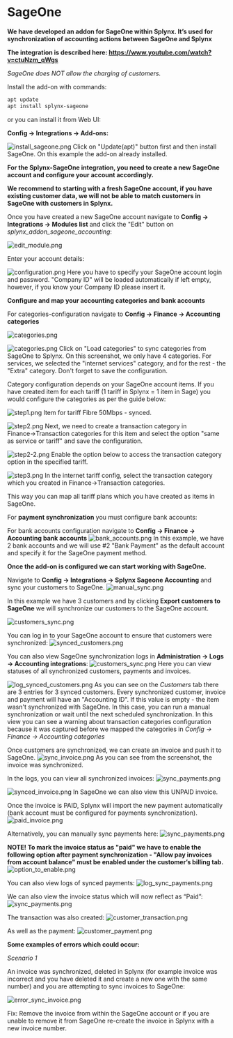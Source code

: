 SageOne
====================

**We have developed an addon for SageOne within Splynx. It’s used for synchronization of accounting actions between SageOne and Splynx**

**The integration is described here: https://www.youtube.com/watch?v=ctuNzm_qWgs**

*SageOne does NOT allow the charging of customers.*

Install the add-on with commands:

```bash
apt update
apt install splynx-sageone
```

or you can install it from Web UI:

**Config → Integrations → Add-ons:**

![install_sageone.png](install_sageone.png)
Click on "Update(apt)" button first and then install SageOne. On this example the add-on already installed.

**For the Splynx-SageOne integration, you need to create a new SageOne account and configure your account accordingly.**

**We recommend to starting with a fresh SageOne account, if you have existing customer data, we will not be able to match customers in SageOne with customers in Splynx.**

Once you have created a new SageOne account navigate to **Config → Integrations → Modules list** and click the "Edit" button on *splynx_addon_sageone_accounting*:

![edit_module.png](edit_module.png)

Enter your account details:

![configuration.png](configuration.png)
Here you have to specify your SageOne account login and password. "Company ID" will be loaded automatically if left empty, however, if you know your Company ID please insert it.

**Configure and map your accounting categories and bank accounts**

For categories-configuration navigate to **Config → Finance → Accounting categories**

![categories.png](configuration2.png)

![categories.png](categories.png)
Click on "Load categories" to sync categories from SageOne to Splynx. On this screenshot, we only have 4 categories. For services, we selected the "internet services" category, and for the rest - the "Extra" category. Don't forget to save the configuration.

Category configuration depends on your SageOne account items. If you have created item for each tariff (1 tariff in Splynx = 1 item in Sage) you would configure the categories as per the guide below:

![step1.png](step1.png)
Item for tariff Fibre 50Mbps - synced.

![step2.png](step2.png)
Next, we need to create a transaction category in Finance→Transaction categories for this item and select the option "same as service or tariff" and save the configuration.

![step2-2.png](step2-2.png)
Enable the option below to access the transaction category option in the specified tariff.

![step3.png](step3.png)
In the internet tariff config, select the transaction category which you created in Finance→Transaction categories.

This way you can map all tariff plans which you have created as items in SageOne.

For **payment synchronization** you must configure bank accounts:

For bank accounts configuration navigate to **Config → Finance → Accounting bank accounts**
![bank_accounts.png](bank_accounts.png)
In this example, we have 2 bank accounts and we will use #2 "Bank Payment" as the default account and specify it for the SageOne payment method.


**Once the add-on is configured we can start working with SageOne.**

Navigate to **Config → Integrations → Splynx Sageone Accounting** and sync your customers to SageOne.
![manual_sync.png](manual_sync.png)

In this example we have 3 customers and by clicking **Export customers to SageOne** we will synchronize our customers to the SageOne account.

![customers_sync.png](manual_customers_sync.png)

You can log in to your SageOne account to ensure that customers were synchronized:
![synced_customers.png](synced_customers.png)

You can also view SageOne synchronization logs in **Administration → Logs → Accounting integrations**:
![customers_sync.png](logs_location.png)
Here you can view statuses of all synchronized customers, payments and invoices.

![log_synced_customers.png](log_synced_customers.png)
As you can see on the *Customers* tab there are 3 entries for 3 synced customers. Every synchronized customer, invoice and payment will have an "Accounting ID". If this value is empty - the item wasn't synchronized with SageOne. In this case, you can run a manual synchronization or wait until the next scheduled synchronization. In this view you can see a warning about transaction categories configuration because it was captured before we mapped the categories in *Config → Finance → Accounting categories*

Once customers are synchronized, we can create an invoice and push it to SageOne.
![sync_invoice.png](sync_unpaid_invoice.png)
As you can see from the screenshot, the invoice was synchronized.

In the logs, you can view all synchronized invoices:
![sync_payments.png](log_synced_invoice.png)

![synced_invoice.png](synced_invoice_on_sageone.png)
In SageOne we can also view this UNPAID invoice.

Once the invoice is PAID, Splynx will import the new payment automatically (bank account must be configured for payments synchronization).
![paid_invoice.png](paid_invoice_on_sageone.png)

Alternatively, you can manually sync payments here:
![sync_payments.png](sync_payments.png)

**NOTE! To mark the invoice status as "paid" we have to enable the following option after payment synchronization - "Allow pay invoices from account balance" must be enabled under the customer’s billing tab.**
![option_to_enable.png](option_to_enable.png)

You can also view logs of synced payments:
![log_sync_payments.png](log_synced_payment.png)

We can also view the invoice status which will now reflect as “Paid”:
![sync_payments.png](customer_paid_invoice.png)

The transaction was also created:
![customer_transaction.png](customer_transaction.png)

As well as the payment:
![customer_payment.png](customer_payment.png)


**Some examples of errors which could occur:**

*Scenario 1*

An invoice was synchronized, deleted in Splynx (for example invoice was incorrect and you have deleted it and create a new one with the same number) and you are attempting to sync invoices to SageOne:

![error_sync_invoice.png](error_sync_invoice.png)

Fix: Remove the invoice from within the SageOne account or if you are unable to remove it from SageOne re-create the invoice in Splynx with a new invoice number.
